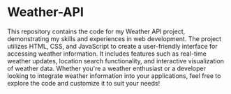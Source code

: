 # Weather-API

This repository contains the code for my Weather API project, demonstrating my skills and experiences in web development. The project utilizes HTML, CSS, and JavaScript to create a user-friendly interface for accessing weather information. It includes features such as real-time weather updates, location search functionality, and interactive visualization of weather data. Whether you're a weather enthusiast or a developer looking to integrate weather information into your applications, feel free to explore the code and customize it to suit your needs!
